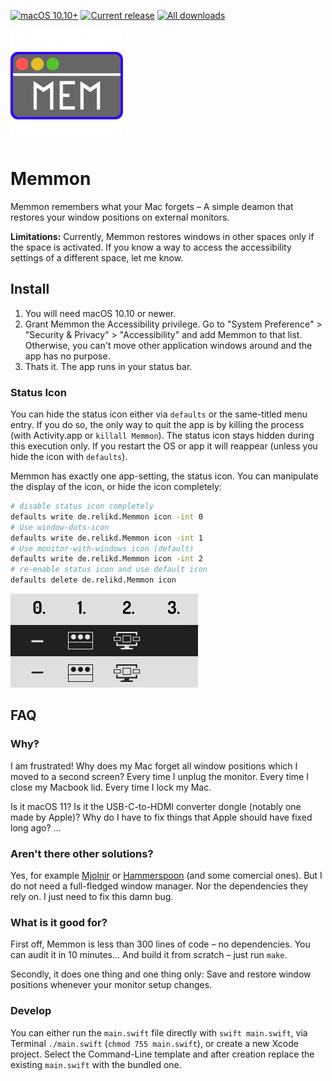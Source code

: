 [![macOS 10.10+](https://img.shields.io/badge/macOS-10.10+-888)](#install)
[![Current release](https://img.shields.io/github/release/relikd/Memmon)](https://github.com/relikd/Memmon/releases)
[![All downloads](https://img.shields.io/github/downloads/relikd/Memmon/total)](https://github.com/relikd/Memmon/releases)

<img src="img/icon.svg" width="180" height="180">

# Memmon

Memmon remembers what your Mac forgets – A simple deamon that restores your window positions on external monitors.

**Limitations:** Currently, Memmon restores windows in other spaces only if the space is activated. If you know a way to access the accessibility settings of a different space, let me know.


## Install

1. You will need macOS 10.10 or newer.
2. Grant Memmon the Accessibility privilege. Go to "System Preference" > "Security & Privacy" > "Accessibility" and add Memmon to that list. Otherwise, you can't move other application windows around and the app has no purpose.
3. Thats it. The app runs in your status bar.


### Status Icon

You can hide the status icon either via `defaults` or the same-titled menu entry. If you do so, the only way to quit the app is by killing the process (with Activity.app or `killall Memmon`). The status icon stays hidden during this execution only. If you restart the OS or app it will reappear (unless you hide the icon with `defaults`).

Memmon has exactly one app-setting, the status icon. You can manipulate the display of the icon, or hide the icon completely:

```sh
# disable status icon completely
defaults write de.relikd.Memmon icon -int 0
# Use window-dots-icon
defaults write de.relikd.Memmon icon -int 1
# Use monitor-with-windows icon (default)
defaults write de.relikd.Memmon icon -int 2
# re-enable status icon and use default icon
defaults delete de.relikd.Memmon icon
```

![status icons](img/status_icons.png)


## FAQ

### Why‽

I am frustrated! Why does my Mac forget all window positions which I moved to a second screen? Every time I unplug the monitor. Every time I close my Macbook lid. Every time I lock my Mac.

Is it macOS 11? Is it the USB-C-to-HDMI converter dongle (notably one made by Apple)? Why do I have to fix things that Apple should have fixed long ago? …


### Aren't there other solutions?

Yes, for example [Mjolnir](https://github.com/mjolnirapp/mjolnir) or [Hammerspoon](https://github.com/Hammerspoon/hammerspoon) (and some comercial ones). But I do not need a full-fledged window manager. Nor the dependencies they rely on. I just need to fix this damn bug.


### What is it good for?

First off, Memmon is less than 300 lines of code – no dependencies. You can audit it in 10 minutes... And build it from scratch – just run `make`.

Secondly, it does one thing and one thing only: Save and restore window positions whenever your monitor setup changes.


### Develop

You can either run the `main.swift` file directly with `swift main.swift`, via Terminal `./main.swift` (`chmod 755 main.swift`), or create a new Xcode project. Select the Command-Line template and after creation replace the existing `main.swift` with the bundled one.
